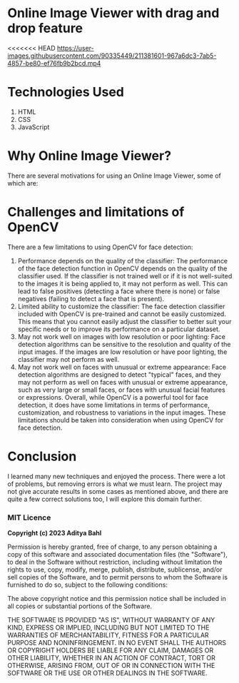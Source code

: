 # Online Image Viewer with drag and drop feature

<<<<<<< HEAD
https://user-images.githubusercontent.com/90335449/211381601-967a6dc3-7ab5-4857-be80-ef76fb9b2bcd.mp4

# Technologies Used

1. HTML
2. CSS
3. JavaScript

# Why Online Image Viewer?

There are several motivations for using an Online Image Viewer, some of which are:

# Challenges and limitations of OpenCV

There are a few limitations to using OpenCV for face detection:

1. Performance depends on the quality of the classifier: The performance of the face detection
   function in OpenCV depends on the quality of the classifier used. If the classifier is not
   trained well or if it is not well-suited to the images it is being applied to, it may not perform
   as well. This can lead to false positives (detecting a face where there is none) or false
   negatives (failing to detect a face that is present).
2. Limited ability to customize the classifier: The face detection classifier included with OpenCV
   is pre-trained and cannot be easily customized. This means that you cannot easily adjust the
   classifier to better suit your specific needs or to improve its performance on a particular
   dataset.
3. May not work well on images with low resolution or poor lighting: Face detection algorithms
   can be sensitive to the resolution and quality of the input images. If the images are low
   resolution or have poor lighting, the classifier may not perform as well.
4. May not work well on faces with unusual or extreme appearance: Face detection algorithms
   are designed to detect "typical" faces, and they may not perform as well on faces with
   unusual or extreme appearance, such as very large or small faces, or faces with unusual
   facial features or expressions.
   Overall, while OpenCV is a powerful tool for face detection, it does have some limitations in terms of
   performance, customization, and robustness to variations in the input images. These limitations
   should be taken into consideration when using OpenCV for face detection.

# Conclusion

I learned many new techniques and enjoyed the process. There were a lot of problems, but
removing errors is what we must learn. The project may not give accurate results in some cases as
mentioned above, and there are quite a few correct solutions too, I will explore this domain further.

### MIT Licence

**Copyright (c) 2023 Aditya Bahl**

Permission is hereby granted, free of charge, to any person obtaining a copy of this software and associated documentation files (the "Software"), to deal in the Software without restriction, including without limitation the rights to use, copy, modify, merge, publish, distribute, sublicense, and/or sell copies of the Software, and to permit persons to whom the Software is furnished to do so, subject to the following conditions:

The above copyright notice and this permission notice shall be included in all copies or substantial portions of the Software.

THE SOFTWARE IS PROVIDED "AS IS", WITHOUT WARRANTY OF ANY KIND, EXPRESS OR IMPLIED, INCLUDING BUT NOT LIMITED TO THE WARRANTIES OF MERCHANTABILITY, FITNESS FOR A PARTICULAR PURPOSE AND NONINFRINGEMENT. IN NO EVENT SHALL THE AUTHORS OR COPYRIGHT HOLDERS BE LIABLE FOR ANY CLAIM, DAMAGES OR OTHER LIABILITY, WHETHER IN AN ACTION OF CONTRACT, TORT OR OTHERWISE, ARISING FROM, OUT OF OR IN CONNECTION WITH THE SOFTWARE OR THE USE OR OTHER DEALINGS IN THE SOFTWARE.
